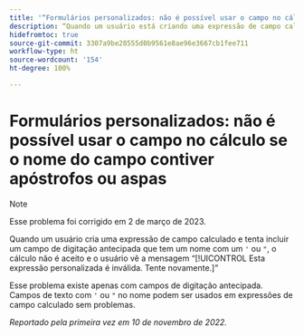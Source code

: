 ```yaml
---
title: '“Formulários personalizados: não é possível usar o campo no cálculo se o nome do campo contiver aspas ou um apóstrofo”'
description: “Quando um usuário está criando uma expressão de campo calculado e tenta incluir um campo de digitação antecipada que tenha um nome com um apóstrofo ou aspas, o cálculo não é aceito e o usuário vê a mensagem Esta expressão personalizada é inválida, tente novamente.”
hidefromtoc: true
source-git-commit: 3307a9be28555d0b9561e8ae96e3667cb1fee711
workflow-type: ht
source-wordcount: '154'
ht-degree: 100%

---
```



# Formulários personalizados: não é possível usar o campo no cálculo se o nome do campo contiver apóstrofos ou aspas

>[!NOTE]
>
>Esse problema foi corrigido em 2 de março de 2023.

Quando um usuário cria uma expressão de campo calculado e tenta incluir um campo de digitação antecipada que tem um nome com um `'` ou `"`, o cálculo não é aceito e o usuário vê a mensagem “[!UICONTROL Esta expressão personalizada é inválida. Tente novamente.]”

Esse problema existe apenas com campos de digitação antecipada. Campos de texto com `'` ou `"` no nome podem ser usados em expressões de campo calculado sem problemas.

_Reportado pela primeira vez em 10 de novembro de 2022._

